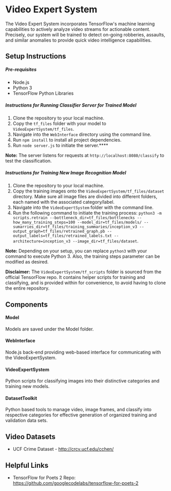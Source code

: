 # Video Expert System

The Video Expert System incorporates TensorFlow's machine learning capabilities to actively analyze video streams for actionable content. Precisely, our system will be trained to detect on-going robberies, assaults, and similar anomalies to provide quick video intelligence capabilities. 




## Setup Instructions

##### Pre-requisites

- Node.js
- Python 3
- TensorFlow Python Libraries

##### Instructions for Running Classifier Server for Trained Model

1. Clone the repository to your local machine.
2. Copy the `tf_files` folder with your model to `VideoExpertSystem/tf_files`.
3. Navigate into the `WebInterface` directory using the command line.
4. Run `npm install` to install all project dependencies.
5. Run `node server.js` to initiate the server.****

**Note:** The server listens for requests at `http://localhost:8080/classify` to test the classification.



##### Instructions for Training New Image Recognition Model 
1. Clone the repository to your local machine.
2. Copy the training images onto the `VideoExpertSystem/tf_files/dataset` directory. Make sure all image files are divided into different folders, each named with the associated category/label.
3. Navigate into the `VideoExpertSystem` folder with the command line.
4. Run the following command to initiate the training process: 
  `python3 -m scripts.retrain --bottleneck_dir=tf_files/bottlenecks --how_many_training_steps=100 --model_dir=tf_files/models/ --sumarries_dir=tf_files/training_summaries/inception_v3 --output_graph=tf_files/retrained_graph.pb --output_labels=tf_files/retrained_labels.txt --architecture=inception_v3 --image_dir=tf_files/dataset`. 

**Note:** Depending on your setup, you can replace `python3` with your command to execute Python 3. Also, the training steps parameter can be modified as desired.

**Disclaimer:** The `VideoExpertSystem/tf_scripts` folder is sourced from the official TensorFlow repo. It contains helper scripts for training and classifying, and is provided within for convenience, to avoid having to clone the entire repository. 



## Components

#### Model

Models are saved under the Model folder.

#### WebInterface

Node.js back-end providing web-based interface for communicating with the VideoExpertSystem.

#### VideoExpertSystem

Python scripts for classifying images into their distinctive categories and training new models.

#### DatasetToolkit

Python based tools to manage video, image frames, and classify into respective categories for effective generation of organized training and validation data sets. 




## Video Datasets

- UCF Crime Dataset - http://crcv.ucf.edu/cchen/



## Helpful Links

- TensorFlow for Poets 2 Repo: https://github.com/googlecodelabs/tensorflow-for-poets-2